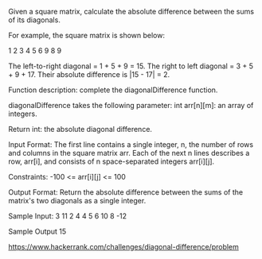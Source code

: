 Given a square matrix, calculate the absolute difference between
the sums of its diagonals.

For example, the square matrix  is shown below:

1 2 3
4 5 6
9 8 9  

The left-to-right diagonal = 1 + 5 + 9 = 15. The right to left diagonal = 3 + 5 + 9 + 17.
Their absolute difference is |15 - 17| = 2.

Function description: complete the diagonalDifference function.

diagonalDifference takes the following parameter:
int arr[n][m]: an array of integers.

Return int: the absolute diagonal difference.

Input Format:
The first line contains a single integer, n,
the number of rows and columns in the square matrix arr.
Each of the next n lines describes a row, arr[i],
and consists of n space-separated integers arr[i][j].

Constraints:
-100 <= arr[i][j] <= 100

Output Format:
Return the absolute difference between the sums of the matrix's two diagonals as a single integer.

Sample Input:
3
11 2 4
4 5 6
10 8 -12

Sample Output
15

https://www.hackerrank.com/challenges/diagonal-difference/problem
